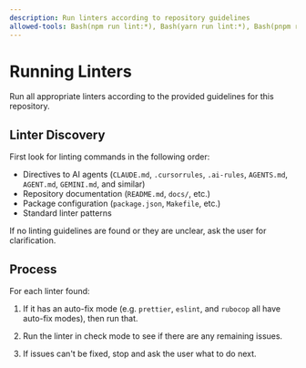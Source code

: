```yaml
---
description: Run linters according to repository guidelines
allowed-tools: Bash(npm run lint:*), Bash(yarn run lint:*), Bash(pnpm run lint:*), Bash(npm run format:*), Bash(yarn run format:*), Bash(pnpm run format:*), Bash(ruff), Bash(pylint), Bash(flake8), Bash(shellcheck), Bash(make lint)
---
```

# Running Linters

Run all appropriate linters according to the provided guidelines for
this repository.

## Linter Discovery

First look for linting commands in the following order:

- Directives to AI agents (`CLAUDE.md`, `.cursorrules`, `.ai-rules`,
  `AGENTS.md`, `AGENT.md`, `GEMINI.md`, and similar)
- Repository documentation (`README.md`, `docs/`, etc.)
- Package configuration (`package.json`, `Makefile`, etc.)
- Standard linter patterns

If no linting guidelines are found or they are unclear, ask the user
for clarification.

## Process

For each linter found:

1. If it has an auto-fix mode (e.g. `prettier`, `eslint`, and `rubocop`
   all have auto-fix modes), then run that.

2. Run the linter in check mode to see if there are any remaining issues.

3. If issues can't be fixed, stop and ask the user what to do next.